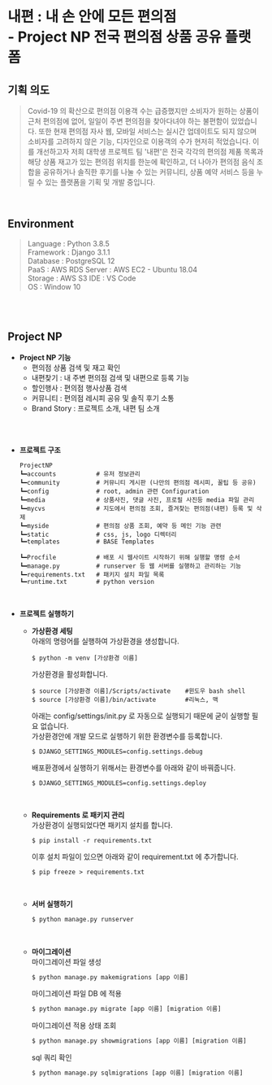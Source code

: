 # **내편** : 내 손 안에 모든 편의점 <br>- Project NP 전국 편의점 상품 공유 플랫폼


## 기획 의도

   > Covid-19 의 확산으로 편의점 이용객 수는 급증했지만 소비자가 원하는 상품이 근처 편의점에 없어, 일일이 주변 편의점을 찾아다녀야 하는 불편함이 있었습니다. 또한 현재 편의점 자사 웹, 모바일 서비스는 실시간 업데이트도 되지 않으며 소비자를 고려하지 않은 기능, 디자인으로 이용객의 수가 현저히 적었습니다.
   이를 개선하고자 저희 대학생 프로젝트 팀 '내편'은 전국 각각의 편의점 제품 목록과 해당 상품 재고가 있는 편의점 위치를 한눈에 확인하고, 더 나아가 편의점 음식 조합을 공유하거나 솔직한 후기를 나눌 수 있는 커뮤니티, 상품 예약 서비스 등을 누릴 수 있는 플랫폼을 기획 및 개발 중입니다.

<br/>


## Environment
> Language  : Python 3.8.5 <br/>
Framework   : Django 3.1.1  <br/>
Database    : PostgreSQL 12<br/>
PaaS        : AWS RDS
Server      : AWS EC2 - Ubuntu 18.04 <br/>
Storage     : AWS S3
IDE         : VS Code <br/>
OS          : Window 10

<br>


<br/>

## Project NP
+ **Project NP 기능**
   + 편의점 상품 검색 및 재고 확인
   + 내편찾기     : 내 주변 편의점 검색 및 내편으로 등록 기능
   + 할인행사     : 편의점 행사상품 검색
   + 커뮤니티     : 편의점 레시피 공유 및 솔직 후기 소통
   + Brand Story : 프로젝트 소개, 내편 팀 소개
<br>
<br>

+ **프로젝트 구조**
   ```
   ProjectNP
   ┗━accounts           # 유저 정보관리
   ┗━community          # 커뮤니티 게시판 (나만의 편의점 레시피, 꿀팁 등 공유)
   ┗━config             # root, admin 관련 Configuration
   ┗━media              # 상품사진, 댓글 사진, 프로필 사진등 media 파일 관리
   ┗━mycvs              # 지도에서 편의점 조회, 즐겨찾는 편의점(내편) 등록 및 삭제
   ┗━myside             # 편의점 상품 조회, 예약 등 메인 기능 관련
   ┗━static             # css, js, logo 디렉터리
   ┗━templates          # BASE Templates

   ┗━Procfile           # 배포 시 웹사이트 시작하기 위해 실행할 명령 순서
   ┗━manage.py          # runserver 등 웹 서버를 실행하고 관리하는 기능
   ┗━requirements.txt   # 패키지 설치 파일 목록
   ┗━runtime.txt        # python version
   ```
<br>

      
+ **프로젝트 실행하기**
   + **가상환경 세팅**<br>
      아래의 명령어를 실행하여 가상환경을 생성합니다.
      ```
      $ python -m venv [가상환경 이름]
      ```

      가상환경을 활성화합니다.
      ```
      $ source [가상환경 이름]/Scripts/activate    #윈도우 bash shell
      $ source [가상환경 이름]/bin/activate        #리눅스, 맥
      ```
      아래는 config/settings/init.py 로 자동으로 실행되기 때문에 굳이 실행할 필요 없습니다.
      <br>
      가상환경안에 개발 모드로 실행하기 위한 환경변수를 등록합니다.
      ```
      $ DJANGO_SETTINGS_MODULES=config.settings.debug
      ```

      배포환경에서 실행하기 위해서는 환경변수를 아래와 같이 바꿔줍니다.
      ```
      $ DJANGO_SETTINGS_MODULES=config.settings.deploy
      ```
      <br>

   + **Requirements 로 패키지 관리** <br>
      가상환경이 실행되었다면 패키지 설치를 합니다.
      ```
      $ pip install -r requirements.txt
      ```
      이후 설치 파일이 있으면 아래와 같이 requirement.txt 에 추가합니다.
      ```
      $ pip freeze > requirements.txt
      ```
      <br>

   + **서버 실행하기**
      ```python
      $ python manage.py runserver
      ```
      <br>


   + **마이그레이션** <br>
      마이그레이션 파일 생성
      ```python
      $ python manage.py makemigrations [app 이름]
      ```  

      마이그레이션 파일 DB 에 적용
      ```python
      $ python manage.py migrate [app 이름] [migration 이름]
      ```

      마이그레이션 적용 상태 조회
      ```python
      $ python manage.py showmigrations [app 이름] [migration 이름]
      ```

      sql 쿼리 확인
      ```python
      $ python manage.py sqlmigrations [app 이름] [migration 이름]
      ```  
